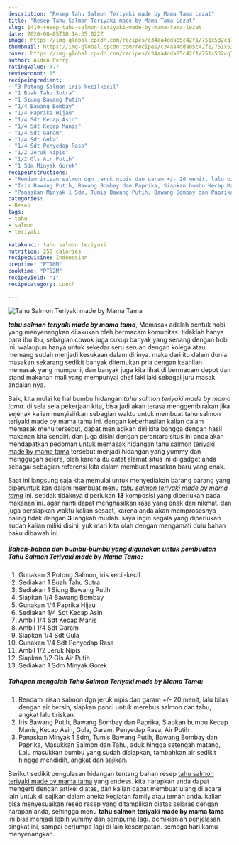 ```yaml
---
description: "Resep Tahu Salmon Teriyaki made by Mama Tama Lezat"
title: "Resep Tahu Salmon Teriyaki made by Mama Tama Lezat"
slug: 1419-resep-tahu-salmon-teriyaki-made-by-mama-tama-lezat
date: 2020-08-05T18:14:35.022Z
image: https://img-global.cpcdn.com/recipes/c34aa4dda05c42f1/751x532cq70/tahu-salmon-teriyaki-made-by-mama-tama-foto-resep-utama.jpg
thumbnail: https://img-global.cpcdn.com/recipes/c34aa4dda05c42f1/751x532cq70/tahu-salmon-teriyaki-made-by-mama-tama-foto-resep-utama.jpg
cover: https://img-global.cpcdn.com/recipes/c34aa4dda05c42f1/751x532cq70/tahu-salmon-teriyaki-made-by-mama-tama-foto-resep-utama.jpg
author: Aiden Perry
ratingvalue: 4.7
reviewcount: 15
recipeingredient:
- "3 Potong Salmon iris kecilkecil"
- "1 Buah Tahu Sutra"
- "1 Siung Bawang Putih"
- "1/4 Bawang Bombay"
- "1/4 Paprika Hijau"
- "1/4 Sdt Kecap Asin"
- "1/4 Sdt Kecap Manis"
- "1/4 Sdt Garam"
- "1/4 Sdt Gula"
- "1/4 Sdt Penyedap Rasa"
- "1/2 Jeruk Nipis"
- "1/2 Gls Air Putih"
- "1 Sdm Minyak Gorek"
recipeinstructions:
- "Rendam irisan salmon dgn jeruk nipis dan garam +/- 20 menit, lalu bilas dengan air bersih, siapkan panci untuk merebus salmon dan tahu, angkat lalu tiriskan."
- "Iris Bawang Putih, Bawang Bombay dan Paprika, Siapkan bumbu Kecap Manis, Kecap Asin, Gula, Garam, Penyedap Rasa, Air Putih"
- "Panaskan Minyak 1 Sdm, Tumis Bawang Putih, Bawang Bombay dan Paprika, Masukkan Salmon dan Tahu, aduk hingga setengah matang, Lalu masukkan bumbu yang sudah disiapkan, tambahkan air sedikit hingga mendidih, angkat dan sajikan."
categories:
- Resep
tags:
- tahu
- salmon
- teriyaki

katakunci: tahu salmon teriyaki 
nutrition: 250 calories
recipecuisine: Indonesian
preptime: "PT10M"
cooktime: "PT52M"
recipeyield: "1"
recipecategory: Lunch

---
```



![Tahu Salmon Teriyaki made by Mama Tama](https://img-global.cpcdn.com/recipes/c34aa4dda05c42f1/751x532cq70/tahu-salmon-teriyaki-made-by-mama-tama-foto-resep-utama.jpg)

<b><i>tahu salmon teriyaki made by mama tama</i></b>, Memasak adalah bentuk hobi yang menyenangkan dilakukan oleh bermacam komunitas. tidaklah hanya para ibu ibu, sebagian cowok juga cukup banyak yang senang dengan hobi ini. walaupun hanya untuk sekedar seru seruan dengan kolega atau memang sudah menjadi kesukaan dalam dirinya. maka dari itu dalam dunia masakan sekarang sedikit banyak ditemukan pria dengan keahlian memasak yang mumpuni, dan banyak juga kita lihat di bermacam depot dan stand makanan mall yang mempunyai chef laki laki sebagai juru masak andalan nya.

Baik, kita mulai ke hal bumbu hidangan <i>tahu salmon teriyaki made by mama tama</i>. di sela sela pekerjaan kita, bisa jadi akan terasa menggembirakan jika sejenak kalian menyisihkan sebagian waktu untuk membuat tahu salmon teriyaki made by mama tama ini. dengan keberhasilan kalian dalam memasak menu tersebut, dapat menjadikan diri kita bangga dengan hasil makanan kita sendiri. dan juga disini dengan perantara situs ini anda akan mendapatkan pedoman untuk memasak hidangan <u>tahu salmon teriyaki made by mama tama</u> tersebut menjadi hidangan yang yummy dan menggugah selera, oleh karena itu catat alamat situs ini di gadget anda sebagai sebagian referensi kita dalam membuat masakan baru yang enak.




Saat ini langsung saja kita memulai untuk menyediakan barang barang yang diperuntuk kan dalam membuat menu <u><i>tahu salmon teriyaki made by mama tama</i></u> ini. setidak tidaknya diperlukan <b>13</b> komposisi yang diperlukan pada makanan ini. agar nanti dapat menghasilkan rasa yang enak dan nikmat. dan juga persiapkan waktu kalian sesaat, karena anda akan memprosesnya paling tidak dengan <b>3</b> langkah mudah. saya ingin segala yang diperlukan sudah kalian miliki disini, yuk mari kita olah dengan mengamati dulu bahan baku dibawah ini.

<!--inarticleads1-->

##### Bahan-bahan dan bumbu-bumbu yang digunakan untuk pembuatan Tahu Salmon Teriyaki made by Mama Tama:

1. Gunakan 3 Potong Salmon, iris kecil-kecil
1. Sediakan 1 Buah Tahu Sutra
1. Sediakan 1 Siung Bawang Putih
1. Siapkan 1/4 Bawang Bombay
1. Gunakan 1/4 Paprika Hijau
1. Sediakan 1/4 Sdt Kecap Asin
1. Ambil 1/4 Sdt Kecap Manis
1. Ambil 1/4 Sdt Garam
1. Siapkan 1/4 Sdt Gula
1. Gunakan 1/4 Sdt Penyedap Rasa
1. Ambil 1/2 Jeruk Nipis
1. Siapkan 1/2 Gls Air Putih
1. Sediakan 1 Sdm Minyak Gorek




<!--inarticleads2-->

##### Tahapan mengolah Tahu Salmon Teriyaki made by Mama Tama:

1. Rendam irisan salmon dgn jeruk nipis dan garam +/- 20 menit, lalu bilas dengan air bersih, siapkan panci untuk merebus salmon dan tahu, angkat lalu tiriskan.
1. Iris Bawang Putih, Bawang Bombay dan Paprika, Siapkan bumbu Kecap Manis, Kecap Asin, Gula, Garam, Penyedap Rasa, Air Putih
1. Panaskan Minyak 1 Sdm, Tumis Bawang Putih, Bawang Bombay dan Paprika, Masukkan Salmon dan Tahu, aduk hingga setengah matang, Lalu masukkan bumbu yang sudah disiapkan, tambahkan air sedikit hingga mendidih, angkat dan sajikan.




Berikut sedikit pengulasan hidangan tentang bahan resep <u>tahu salmon teriyaki made by mama tama</u> yang endess. kita harapkan anda dapat mengerti dengan artikel diatas, dan kalian dapat membuat ulang di acara lain untuk di sajikan dalam aneka kegiatan family atau teman anda. kalian bisa menyesuaikan resep resep yang ditampilkan diatas selaras dengan harapan anda, sehingga menu <b>tahu salmon teriyaki made by mama tama</b> ini bisa menjadi lebih yummy dan sempurna lagi. demikianlah penjelasan singkat ini, sampai berjumpa lagi di lain kesempatan. semoga hari kamu menyenangkan.
